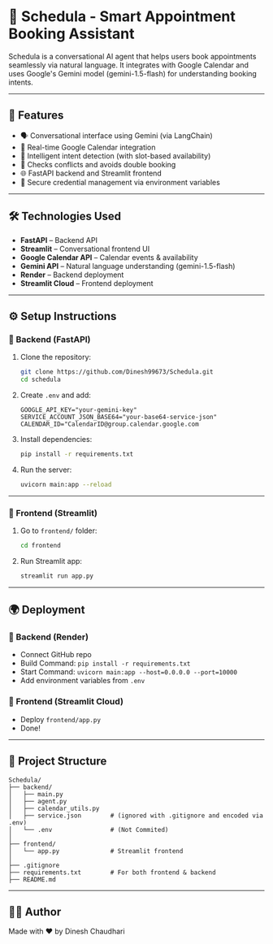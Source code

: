 # 📅 Schedula - Smart Appointment Booking Assistant

Schedula is a conversational AI agent that helps users book appointments seamlessly via natural language. It integrates with Google Calendar and uses Google's Gemini model (gemini-1.5-flash) for understanding booking intents.

---

## 🚀 Features

- 🗣️ Conversational interface using Gemini (via LangChain)
- 📅 Real-time Google Calendar integration
- 🧠 Intelligent intent detection (with slot-based availability)
- 🧪 Checks conflicts and avoids double booking
- 🌐 FastAPI backend and Streamlit frontend
- 🔐 Secure credential management via environment variables

---

## 🛠️ Technologies Used

- **FastAPI** – Backend API
- **Streamlit** – Conversational frontend UI
- **Google Calendar API** – Calendar events & availability
- **Gemini API** – Natural language understanding (gemini-1.5-flash)
- **Render** – Backend deployment
- **Streamlit Cloud** – Frontend deployment

---

## ⚙️ Setup Instructions

### 🔧 Backend (FastAPI)

1. Clone the repository:
   ```bash
   git clone https://github.com/Dinesh99673/Schedula.git
   cd schedula
   ```

2. Create `.env` and add:
   ```
   GOOGLE_API_KEY="your-gemini-key"
   SERVICE_ACCOUNT_JSON_BASE64="your-base64-service-json"
   CALENDAR_ID="CalendarID@group.calendar.google.com
   ```

3. Install dependencies:
   ```bash
   pip install -r requirements.txt
   ```

4. Run the server:
   ```bash
   uvicorn main:app --reload
   ```

---

### 💬 Frontend (Streamlit)

1. Go to `frontend/` folder:
   ```bash
   cd frontend
   ```

2. Run Streamlit app:
   ```bash
   streamlit run app.py
   ```

---

## 🌍 Deployment

### 🔹 Backend (Render)

- Connect GitHub repo
- Build Command: `pip install -r requirements.txt`
- Start Command: `uvicorn main:app --host=0.0.0.0 --port=10000`
- Add environment variables from `.env`

### 🔹 Frontend (Streamlit Cloud)

- Deploy `frontend/app.py`
- Done!

---

## 📁 Project Structure

```
Schedula/
├── backend/
│   ├── main.py
│   ├── agent.py
│   ├── calendar_utils.py
│   ├── service.json        # (ignored with .gitignore and encoded via .env)
│   └── .env                # (Not Commited)
│
├── frontend/
│   └── app.py              # Streamlit frontend
│
├── .gitignore
├── requirements.txt        # For both frontend & backend
├── README.md

```

---

## 🙋‍♂️ Author

Made with ❤️ by Dinesh Chaudhari

